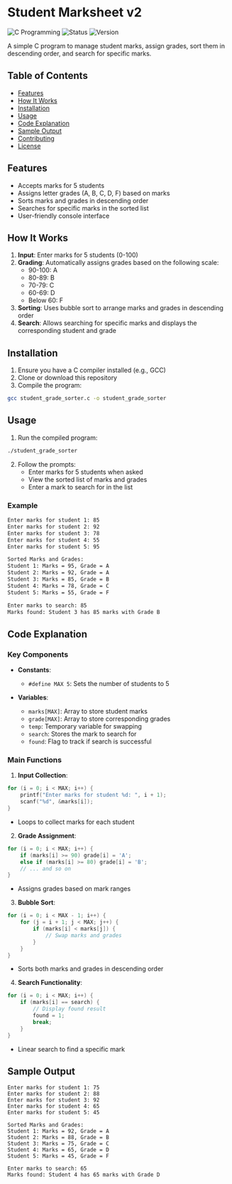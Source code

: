 
# Student Marksheet v2

![C Programming](https://img.shields.io/badge/Language-C-blue.svg)
![Status](https://img.shields.io/badge/Status-Complete-green.svg)
![Version](https://img.shields.io/badge/Version-2.0-brightgreen.svg)

A simple C program to manage student marks, assign grades, sort them in descending order, and search for specific marks.

## Table of Contents
- [Features](#features)
- [How It Works](#how-it-works)
- [Installation](#installation)
- [Usage](#usage)
- [Code Explanation](#code-explanation)
- [Sample Output](#sample-output)
- [Contributing](#contributing)
- [License](#license)

## Features
- Accepts marks for 5 students
- Assigns letter grades (A, B, C, D, F) based on marks
- Sorts marks and grades in descending order
- Searches for specific marks in the sorted list
- User-friendly console interface

## How It Works
1. **Input**: Enter marks for 5 students (0-100)
2. **Grading**: Automatically assigns grades based on the following scale:
   - 90-100: A
   - 80-89: B
   - 70-79: C
   - 60-69: D
   - Below 60: F
3. **Sorting**: Uses bubble sort to arrange marks and grades in descending order
4. **Search**: Allows searching for specific marks and displays the corresponding student and grade

## Installation
1. Ensure you have a C compiler installed (e.g., GCC)
2. Clone or download this repository
3. Compile the program:
```bash
gcc student_grade_sorter.c -o student_grade_sorter
```

## Usage
1. Run the compiled program:
```bash
./student_grade_sorter
```
2. Follow the prompts:
   - Enter marks for 5 students when asked
   - View the sorted list of marks and grades
   - Enter a mark to search for in the list

### Example
```bash
Enter marks for student 1: 85
Enter marks for student 2: 92
Enter marks for student 3: 78
Enter marks for student 4: 55
Enter marks for student 5: 95

Sorted Marks and Grades:
Student 1: Marks = 95, Grade = A
Student 2: Marks = 92, Grade = A
Student 3: Marks = 85, Grade = B
Student 4: Marks = 78, Grade = C
Student 5: Marks = 55, Grade = F

Enter marks to search: 85
Marks found: Student 3 has 85 marks with Grade B
```

## Code Explanation

### Key Components
- **Constants**:
  - `#define MAX 5`: Sets the number of students to 5

- **Variables**:
  - `marks[MAX]`: Array to store student marks
  - `grade[MAX]`: Array to store corresponding grades
  - `temp`: Temporary variable for swapping
  - `search`: Stores the mark to search for
  - `found`: Flag to track if search is successful

### Main Functions
1. **Input Collection**:
```c
for (i = 0; i < MAX; i++) {
    printf("Enter marks for student %d: ", i + 1);
    scanf("%d", &marks[i]);
}
```
- Loops to collect marks for each student

2. **Grade Assignment**:
```c
for (i = 0; i < MAX; i++) {
    if (marks[i] >= 90) grade[i] = 'A';
    else if (marks[i] >= 80) grade[i] = 'B';
    // ... and so on
}
```
- Assigns grades based on mark ranges

3. **Bubble Sort**:
```c
for (i = 0; i < MAX - 1; i++) {
    for (j = i + 1; j < MAX; j++) {
        if (marks[i] < marks[j]) {
            // Swap marks and grades
        }
    }
}
```
- Sorts both marks and grades in descending order

4. **Search Functionality**:
```c
for (i = 0; i < MAX; i++) {
    if (marks[i] == search) {
        // Display found result
        found = 1;
        break;
    }
}
```
- Linear search to find a specific mark

## Sample Output
```
Enter marks for student 1: 75
Enter marks for student 2: 88
Enter marks for student 3: 92
Enter marks for student 4: 65
Enter marks for student 5: 45

Sorted Marks and Grades:
Student 1: Marks = 92, Grade = A
Student 2: Marks = 88, Grade = B
Student 3: Marks = 75, Grade = C
Student 4: Marks = 65, Grade = D
Student 5: Marks = 45, Grade = F

Enter marks to search: 65
Marks found: Student 4 has 65 marks with Grade D
```
